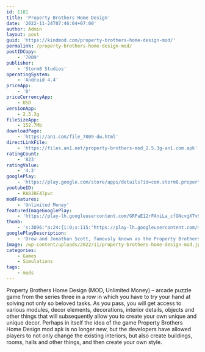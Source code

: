 ```yaml
---
id: 1181
title: 'Property Brothers Home Design'
date: '2022-11-24T07:46:04+07:00'
author: Admin
layout: post
guid: 'https://kindmod.com/property-brothers-home-design-mod/'
permalink: /property-brothers-home-design-mod/
postIDCopy:
    - '7009'
publisher:
    - 'Storm8 Studios'
operatingSystem:
    - 'Android 4.4'
priceApp:
    - '0'
priceCurrencyApp:
    - USD
versionApp:
    - 2.5.3g
fileSizeApp:
    - 152.7Mb
downloadPage:
    - 'https://an1.com/file_7009-dw.html'
directLinkFile:
    - 'https://files.an1.net/property-brothers-mod_2.5.3g-an1.com.apk'
ratingCount:
    - '823'
ratingValue:
    - '4.3'
googlePlay:
    - 'https://play.google.com/store/apps/details?id=com.storm8.propertybrothers'
youtubeID:
    - RA8JBE4Tpvc
modFeatures:
    - 'Unlimited Money'
featuredImageGooglePlay:
    - 'https://play-lh.googleusercontent.com/GRPaE12rFAniLa_cfGNcvgXTvSaci9qZ6Fusouj3thodmW00dDgLeYQudv0GQ6p32w'
thumb:
    - 's:3096:"a:24:{i:0;s:115:"https://play-lh.googleusercontent.com/mChBUSIkoMAwHbossBucQObcaZsX0IaQ0XSasLkTOyj6XxrwZPD3x6cBN-bBp8435gE=w526-h296";i:1;s:116:"https://play-lh.googleusercontent.com/uZFER6l1r8gzFR1VD7RhBH6EkalJs1UPZ2U9ZqlvG07X9Iwvj63mC-d4gMsSXYB9655_=w526-h296";i:2;s:115:"https://play-lh.googleusercontent.com/2i2hggHtKj5ngzdPgqWqkygMTmqaB1rfNNBiDiB94uJZkI5C7NSXBpzSOOcYRuxQayM=w526-h296";i:3;s:116:"https://play-lh.googleusercontent.com/T3lkLA_QPlvooP3YTlFEEJvtipxFNimluIHFtOEiJvh5Lt63x33WyV-3yK9dG7-i4vYX=w526-h296";i:4;s:115:"https://play-lh.googleusercontent.com/jB6QdxFfk7KLyGwAztseFwwN2sFSysCBCuBVyC75Lef2A8KjqRhdmimsQoSa3xxcXb8=w526-h296";i:5;s:115:"https://play-lh.googleusercontent.com/n-Sc_SfKaGO2xj4W0ErSpgh5EN4vgKQJuvPqckMUIUdXt6_I-NgD2q_LkEmzf8uoTcQ=w526-h296";i:6;s:115:"https://play-lh.googleusercontent.com/JN1eMNEdpq5Mg-iyAy1OOVBw10GifvkPW_-xcuUMRnb0EFdkmIrPekAYbUKSL-iHsCU=w526-h296";i:7;s:114:"https://play-lh.googleusercontent.com/EhHuCBsOPrbvHxHZpsUB8Dgdba2Tr65J7sOLMbGPeTVyPkEE0TX_2WL8-psntlZlKg=w526-h296";i:8;s:115:"https://play-lh.googleusercontent.com/uD8VOxT21UQclrzFzf8kQ8EWDb0NjleDNvymmbgB-lz5RgY8rFKy4z0f0qW3dTExnfc=w526-h296";i:9;s:115:"https://play-lh.googleusercontent.com/MwyrNBUvD-8BQZfW7kMe4cKFMe9e4zEww384uzvWJr1tX9HcXSyU02zutTlZqyKdzbA=w526-h296";i:10;s:115:"https://play-lh.googleusercontent.com/WcWfFC-l9yWKUqVGRe-PNyPidpaKD3Ghapwzt9Sv5l8dlIX9nsQdbVPTVKOOAB2xri0=w526-h296";i:11;s:115:"https://play-lh.googleusercontent.com/VEQrzLyzk-3TrkLyXGsqO5nwhrgD57ZJLiQhuvQia0nnE2VySeXjNdHgVXnqR8MXYfM=w526-h296";i:12;s:116:"https://play-lh.googleusercontent.com/x-PumCniCaxyoe6q8guG7BYV9I_fHZw-cGRJnGkuPuQH5Gh6eWUJhwZfXX4XLeodI0mB=w526-h296";i:13;s:116:"https://play-lh.googleusercontent.com/-gURjYUQfHcp7SsCv6Yd7M44YtVlwRX3tA7eR9Ig7obhqfiSiMddbTra0al8MXK3Ll35=w526-h296";i:14;s:116:"https://play-lh.googleusercontent.com/kJt0Bwph44kl5gnlF5H9oNoEfBE_wARzp5vUpkjvRjgaxXhm2044vkD1FFyRebBnNmTI=w526-h296";i:15;s:116:"https://play-lh.googleusercontent.com/6qg9bQ43beNs_BDBXD907fkc1k6BbCq7CXNJg92tjUeuadl_zns2Za2NI5xB9aNv9TgX=w526-h296";i:16;s:114:"https://play-lh.googleusercontent.com/6whgo2BpSxNmOw1qtg4V8hr4hQQaQ0qQnT6vWpKY8X82UeqN0wegl_MAJV6ah0_KFg=w526-h296";i:17;s:115:"https://play-lh.googleusercontent.com/QjoOY4bEl2RbqtW3emiEbvJEQeNFfVhorHwWZ9ZyRRGrWKVAJFVU5GbK_sehjhJuK0k=w526-h296";i:18;s:115:"https://play-lh.googleusercontent.com/qhmRXclx0zvMxARSSf-K7wkihFn1pCi3Ubpm-oAFyxS6QGx2h5GoBUWCVJlBdxOl7tc=w526-h296";i:19;s:115:"https://play-lh.googleusercontent.com/YtdNT-pHc1dfbcnR93GL2tmHoXHCzVhwJUpwIvtO6FS8CjH9i03w_HBlE_D4fdck6uk=w526-h296";i:20;s:115:"https://play-lh.googleusercontent.com/5nIC7RTOe8ztpcTpvhvsco0k50HYFcDqqjL_ExIt-AE6jB_xUJ7_-rwCok2wVSg4zNI=w526-h296";i:21;s:115:"https://play-lh.googleusercontent.com/aD9RPOqHs0Cyem7U8YP75s_wymys_y8iC-4-bRrNkgIgVAy3qC_Xlx7dDOAn28amqAk=w526-h296";i:22;s:114:"https://play-lh.googleusercontent.com/1--RGVqL7dcNXNFe5Q0jp046uRHEt1-SuJpdWYumeGwaoBWF0ZvtlbWnZ-o8FAgEgA=w526-h296";i:23;s:115:"https://play-lh.googleusercontent.com/dWhHR2Ae780ZUNysyIYuWYfC9cm7yH6-N4c963GNUe0p_nWDFdKJp7-Fft4jQD8wKMQ=w526-h296";}";'
googlePlayDescription:
    - 'Drew and Jonathan Scott, famously known as the Property Brothers, need you to help clients achieve their home design dreams! With the brothers at your side, you’ll demo, renovate, customize, and design spaces with the same charm and style the twins have become known for. Play along to go behind the scenes with the brothers, learn their design tips and tricks, and discover fun facts about TV’s favorite design duo. Relaxing, fun puzzles let you earn coins to spend on décor. Exclusive voice-overs from the twins will give you all the encouragement you need to become a design star yourself!. - Makeover shabby spaces into beautiful places with bold accents, pops of color, and stylish fixtures and finishes.. - Discover all you’ve ever wanted to know about the twins with everything from tried-and-true design tips, funny childhood stories, and good, old-fashioned brother vs. brother antics.'
image: /wp-content/uploads/2022/11/property-brothers-home-design-mod.jpg
categories:
    - Games
    - Simulations
tags:
    - mods
---
```


Property Brothers Home Design (MOD, Unlimited Money) – arcade puzzle game from the series three in a row in which you have to try your hand at solving not only so beloved tasks. As you pass, you will get access to various modules, decor elements, decorations, interior details, objects and other things that will subsequently allow you to create your own unique and unique decor. Perhaps in itself the idea of the game Property Brothers Home Design mod apk is no longer new, but the developers have allowed players to not only change the existing interiors, but also create buildings, rooms, halls and other things, and then create your own style.